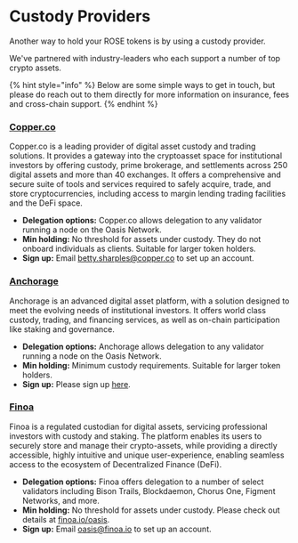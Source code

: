 # Custody Providers

Another way to hold your ROSE tokens is by using a custody provider.

We've partnered with industry-leaders who each support a number of top crypto assets.

{% hint style="info" %}
Below are some simple ways to get in touch, but please do reach out to them directly for more information on insurance, fees and cross-chain support.
{% endhint %}

### [Copper.co](https://copper.co)

Copper.co is a leading provider of digital asset custody and trading solutions. It provides a gateway into the cryptoasset space for institutional investors by offering custody, prime brokerage, and settlements across 250 digital assets and more than 40 exchanges. It offers a comprehensive and secure suite of tools and services required to safely acquire, trade, and store cryptocurrencies, including access to margin lending trading facilities and the DeFi space.

* **Delegation options:** Copper.co allows delegation to any validator running a node on the Oasis Network.
* **Min holding:** No threshold for assets under custody. They do not onboard individuals as clients. Suitable for larger token holders.&#x20;
* **Sign up:** Email [betty.sharples@copper.co](mailto:betty.sharples@copper.co) to set up an account.

### [Anchorage](https://anchorage.com)

Anchorage is an advanced digital asset platform, with a solution designed to meet the evolving needs of institutional investors. It offers world class custody, trading, and financing services, as well as on-chain participation like staking and governance.

* **Delegation options:** Anchorage allows delegation to any validator running a node on the Oasis Network.
* **Min holding:** Minimum custody requirements. Suitable for larger token holders.&#x20;
* **Sign up:** Please sign up [here](https://web.anchorage.com/anchorage-oasis).

### [Finoa](https://finoa.io)

Finoa is a regulated custodian for digital assets, servicing professional investors with custody and staking. The platform enables its users to securely store and manage their crypto-assets, while providing a directly accessible, highly intuitive and unique user-experience, enabling seamless access to the ecosystem of Decentralized Finance (DeFi).

* **Delegation options:** Finoa offers delegation to a number of select validators including Bison Trails, Blockdaemon, Chorus One, Figment Networks, and more.
* **Min holding:** No threshold for assets under custody. Please check out details at [finoa.io/oasis](https://www.finoa.io/oasis).
* **Sign up:** Email [oasis@finoa.io](mailto:oasis@finoa.io) to set up an account.
